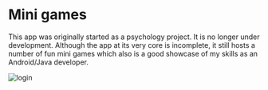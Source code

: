 # Mini games
This app was originally started as a psychology project. It is no longer under development. Although the app at its very core is incomplete, it still hosts a number of fun mini games which also is a good showcase of my skills as an Android/Java developer.

![login](https://imgur.com/yD3ZB1G)

